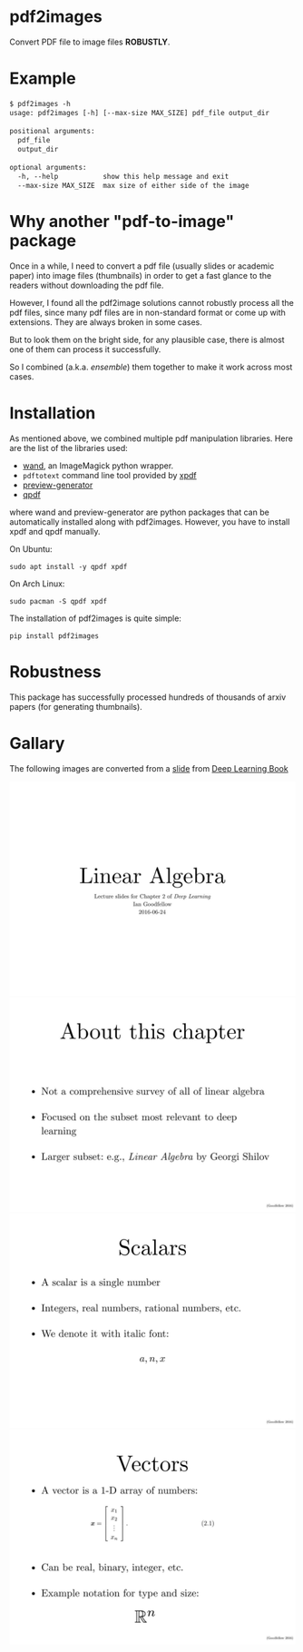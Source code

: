 # pdf2images
Convert PDF file to image files **ROBUSTLY**.

# Example
```
$ pdf2images -h
usage: pdf2images [-h] [--max-size MAX_SIZE] pdf_file output_dir

positional arguments:
  pdf_file
  output_dir

optional arguments:
  -h, --help           show this help message and exit
  --max-size MAX_SIZE  max size of either side of the image
```

# Why another "pdf-to-image" package
Once in a while, I need to convert a pdf file (usually slides or academic
paper) into image files (thumbnails) in order to get a fast glance to the
readers without downloading the pdf file.

However, I found all the pdf2image solutions cannot robustly process all the
pdf files, since many pdf files are in non-standard format or come up with
extensions. They are always broken in some cases.

But to look them on the bright side, for any plausible case, there is almost
one of them can process it successfully. 

So I combined (a.k.a. *ensemble*) them together to make it work across most cases.

# Installation
As mentioned above, we combined multiple pdf manipulation libraries. Here are
the list of the libraries used:
- [wand](http://docs.wand-py.org), an ImageMagick python wrapper.
- `pdftotext` command line tool provided by [xpdf](http://www.xpdfreader.com/)
- [preview-generator](https://github.com/algoo/preview-generator)
- [qpdf](https://github.com/qpdf/qpdf)

where wand and preview-generator are python packages that can be automatically
installed along with pdf2images. However, you have to install xpdf and qpdf
manually.

On Ubuntu:
```
sudo apt install -y qpdf xpdf
```

On Arch Linux:
```
sudo pacman -S qpdf xpdf
```

The installation of pdf2images is quite simple:
```
pip install pdf2images
```

# Robustness
This package has successfully processed hundreds of thousands of arxiv papers
(for generating thumbnails).


# Gallary
The following images are converted from a [slide](https://www.deeplearningbook.org/slides/02_linear_algebra.pdf) from [Deep Learning Book](https://www.deeplearningbook.org/lecture_slides.html)

![page-0](assets/0.png)
![page-1](assets/1.png)
![page-2](assets/2.png)
![page-3](assets/3.png)
